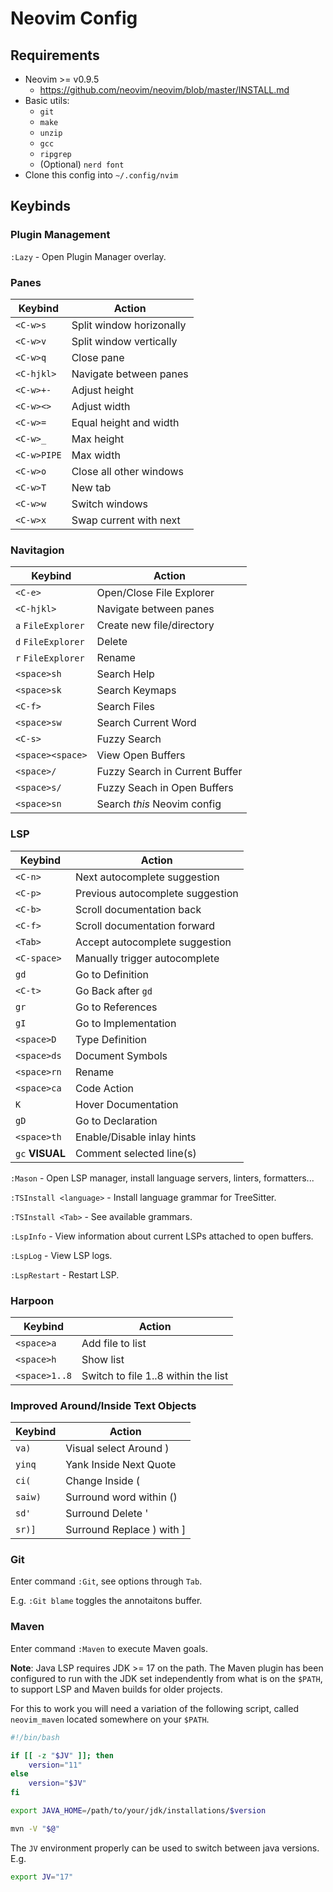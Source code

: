 # Neovim Config

## Requirements

- Neovim >= v0.9.5
  - https://github.com/neovim/neovim/blob/master/INSTALL.md
- Basic utils:
  - `git`
  - `make`
  - `unzip`
  - `gcc`
  - `ripgrep`
  - (Optional) `nerd font`
- Clone this config into `~/.config/nvim`

## Keybinds

### Plugin Management

`:Lazy` - Open Plugin Manager overlay.

### Panes

| Keybind | Action |
| ------- | ----- |
| `<C-w>s` | Split window horizonally |
| `<C-w>v` | Split window vertically |
| `<C-w>q` | Close pane |
| `<C-hjkl>` | Navigate between panes |
| `<C-w>+-` | Adjust height |
| `<C-w><>` | Adjust width |
| `<C-w>=` | Equal height and width |
| `<C-w>_` | Max height |
| `<C-w>PIPE` | Max width |
| `<C-w>o` | Close all other windows |
| `<C-w>T` | New tab |
| `<C-w>w` | Switch windows |
| `<C-w>x` | Swap current with next |

### Navitagion

| Keybind | Action |
| ------- | ----- |
| `<C-e>` | Open/Close File Explorer |
| `<C-hjkl>` | Navigate between panes |
| `a` `FileExplorer` | Create new file/directory |
| `d` `FileExplorer` | Delete |
| `r` `FileExplorer` | Rename |
| `<space>sh` | Search Help |
| `<space>sk` | Search Keymaps |
| `<C-f>` | Search Files |
| `<space>sw` | Search Current Word |
| `<C-s>` | Fuzzy Search |
| `<space><space>` | View Open Buffers |
| `<space>/` | Fuzzy Search in Current Buffer |
| `<space>s/` | Fuzzy Seach in Open Buffers |
| `<space>sn` | Search *this* Neovim config |

### LSP

| Keybind | Action |
| ------- | ----- |
| `<C-n>` | Next autocomplete suggestion |
| `<C-p>` | Previous autocomplete suggestion |
| `<C-b>` | Scroll documentation back |
| `<C-f>` | Scroll documentation forward |
| `<Tab>` | Accept autocomplete suggestion |
| `<C-space>` | Manually trigger autocomplete |
| `gd` | Go to Definition |
| `<C-t>` | Go Back after `gd` |
| `gr` | Go to References |
| `gI` | Go to Implementation |
| `<space>D` | Type Definition |
| `<space>ds` | Document Symbols |
| `<space>rn` | Rename |
| `<space>ca` | Code Action |
| `K` | Hover Documentation |
| `gD` | Go to Declaration |
| `<space>th` | Enable/Disable inlay hints |
| `gc` **VISUAL** | Comment selected line(s) |

`:Mason` - Open LSP manager, install language servers, linters, formatters...

`:TSInstall <language>` - Install language grammar for TreeSitter.

`:TSInstall <Tab>` - See available grammars.

`:LspInfo` - View information about current LSPs attached to open buffers.

`:LspLog` - View LSP logs.

`:LspRestart` - Restart LSP.

### Harpoon

| Keybind | Action |
| ------- | ----- |
| `<space>a` | Add file to list |
| `<space>h` | Show list |
| `<space>1..8` | Switch to file 1..8 within the list |

### Improved Around/Inside Text Objects

| Keybind | Action |
| ------- | ----- |
| `va)` | Visual select Around ) |
| `yinq` | Yank Inside Next Quote |
| `ci(` | Change Inside ( |
| `saiw)` | Surround word within () |
| `sd'` | Surround Delete ' |
| `sr)]` | Surround Replace ) with ] |

### Git

Enter command `:Git`, see options through `Tab`.

E.g. `:Git blame` toggles the annotaitons buffer.

### Maven

Enter command `:Maven` to execute Maven goals.

**Note**: Java LSP requires JDK >= 17 on the path. The Maven plugin has been configured
to run with the JDK set independently from what is on the `$PATH`,
to support LSP and Maven builds for older projects.

For this to work you will need a variation of the following script,
called `neovim_maven` located somewhere on your `$PATH`.

```bash
#!/bin/bash

if [[ -z "$JV" ]]; then
    version="11"
else
    version="$JV"
fi

export JAVA_HOME=/path/to/your/jdk/installations/$version

mvn -V "$@"
```

The `JV` environment properly can be used to switch between java versions. E.g.

```bash
export JV="17"
```
